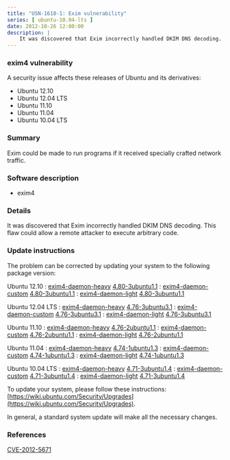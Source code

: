 ```yaml
---
title: "USN-1618-1: Exim vulnerability"
series: [ ubuntu-10.04-lts ]
date: 2012-10-26 12:00:00
description: |
    It was discovered that Exim incorrectly handled DKIM DNS decoding. This flaw could allow a remote attacker to execute arbitrary code. 
--- 
```

 
### exim4 vulnerability

A security issue affects these releases of Ubuntu and its derivatives:

* Ubuntu 12.10
* Ubuntu 12.04 LTS
* Ubuntu 11.10
* Ubuntu 11.04
* Ubuntu 10.04 LTS

### Summary

Exim could be made to run programs if it received specially crafted network traffic.

### Software description

* exim4 

### Details

It was discovered that Exim incorrectly handled DKIM DNS decoding. This flaw could allow a remote attacker to execute arbitrary code. 

### Update instructions

The problem can be corrected by updating your system to the following package version:

Ubuntu 12.10
 : [exim4-daemon-heavy](https://launchpad.net/ubuntu/+source/exim4) <span> [4.80-3ubuntu1.1](https://launchpad.net/ubuntu/+source/exim4/4.80-3ubuntu1.1) </span> 
 : [exim4-daemon-custom](https://launchpad.net/ubuntu/+source/exim4) <span> [4.80-3ubuntu1.1](https://launchpad.net/ubuntu/+source/exim4/4.80-3ubuntu1.1) </span> 
 : [exim4-daemon-light](https://launchpad.net/ubuntu/+source/exim4) <span> [4.80-3ubuntu1.1](https://launchpad.net/ubuntu/+source/exim4/4.80-3ubuntu1.1) </span> 

Ubuntu 12.04 LTS
 : [exim4-daemon-heavy](https://launchpad.net/ubuntu/+source/exim4) <span> [4.76-3ubuntu3.1](https://launchpad.net/ubuntu/+source/exim4/4.76-3ubuntu3.1) </span> 
 : [exim4-daemon-custom](https://launchpad.net/ubuntu/+source/exim4) <span> [4.76-3ubuntu3.1](https://launchpad.net/ubuntu/+source/exim4/4.76-3ubuntu3.1) </span> 
 : [exim4-daemon-light](https://launchpad.net/ubuntu/+source/exim4) <span> [4.76-3ubuntu3.1](https://launchpad.net/ubuntu/+source/exim4/4.76-3ubuntu3.1) </span> 

Ubuntu 11.10
 : [exim4-daemon-heavy](https://launchpad.net/ubuntu/+source/exim4) <span> [4.76-2ubuntu1.1](https://launchpad.net/ubuntu/+source/exim4/4.76-2ubuntu1.1) </span> 
 : [exim4-daemon-custom](https://launchpad.net/ubuntu/+source/exim4) <span> [4.76-2ubuntu1.1](https://launchpad.net/ubuntu/+source/exim4/4.76-2ubuntu1.1) </span> 
 : [exim4-daemon-light](https://launchpad.net/ubuntu/+source/exim4) <span> [4.76-2ubuntu1.1](https://launchpad.net/ubuntu/+source/exim4/4.76-2ubuntu1.1) </span> 

Ubuntu 11.04
 : [exim4-daemon-heavy](https://launchpad.net/ubuntu/+source/exim4) <span> [4.74-1ubuntu1.3](https://launchpad.net/ubuntu/+source/exim4/4.74-1ubuntu1.3) </span> 
 : [exim4-daemon-custom](https://launchpad.net/ubuntu/+source/exim4) <span> [4.74-1ubuntu1.3](https://launchpad.net/ubuntu/+source/exim4/4.74-1ubuntu1.3) </span> 
 : [exim4-daemon-light](https://launchpad.net/ubuntu/+source/exim4) <span> [4.74-1ubuntu1.3](https://launchpad.net/ubuntu/+source/exim4/4.74-1ubuntu1.3) </span> 

Ubuntu 10.04 LTS
 : [exim4-daemon-heavy](https://launchpad.net/ubuntu/+source/exim4) <span> [4.71-3ubuntu1.4](https://launchpad.net/ubuntu/+source/exim4/4.71-3ubuntu1.4) </span> 
 : [exim4-daemon-custom](https://launchpad.net/ubuntu/+source/exim4) <span> [4.71-3ubuntu1.4](https://launchpad.net/ubuntu/+source/exim4/4.71-3ubuntu1.4) </span> 
 : [exim4-daemon-light](https://launchpad.net/ubuntu/+source/exim4) <span> [4.71-3ubuntu1.4](https://launchpad.net/ubuntu/+source/exim4/4.71-3ubuntu1.4) </span> 

To update your system, please follow these instructions: [https://wiki.ubuntu.com/Security/Upgrades](https://wiki.ubuntu.com/Security/Upgrades).

In general, a standard system update will make all the necessary changes. 

### References

 [CVE-2012-5671](http://people.ubuntu.com/~ubuntu-security/cve/CVE-2012-5671)
 
